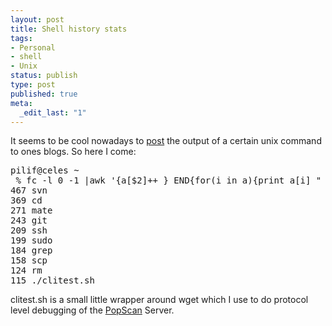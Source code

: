 ```yaml
---
layout: post
title: Shell history stats
tags:
- Personal
- shell
- Unix
status: publish
type: post
published: true
meta:
  _edit_last: "1"
---
```

It seems to be cool nowadays to <a href="http://jimmac.musichall.cz/log/?p=427">post</a> the output of a certain unix command to ones blogs. So here I come:
<pre class="code">pilif@celes ~
 % fc -l 0 -1 |awk '{a[$2]++ } END{for(i in a){print a[i] " " i}}'|sort -rn|head
467 svn
369 cd
271 mate
243 git
209 ssh
199 sudo
184 grep
158 scp
124 rm
115 ./clitest.sh</pre>
clitest.sh is a small little wrapper around wget which I use to do protocol level debugging of the <a href="http://www.popscan.ch">PopScan</a> Server.
